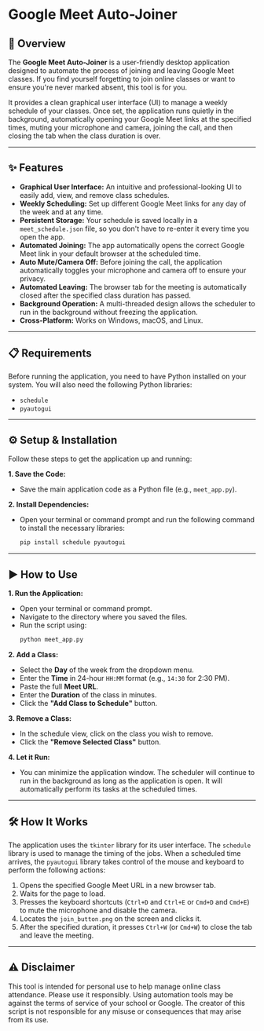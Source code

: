 # Google Meet Auto-Joiner

## 🚀 Overview

The **Google Meet Auto-Joiner** is a user-friendly desktop application designed to automate the process of joining and leaving Google Meet classes. If you find yourself forgetting to join online classes or want to ensure you're never marked absent, this tool is for you.

It provides a clean graphical user interface (UI) to manage a weekly schedule of your classes. Once set, the application runs quietly in the background, automatically opening your Google Meet links at the specified times, muting your microphone and camera, joining the call, and then closing the tab when the class duration is over.


---

## ✨ Features

- **Graphical User Interface:** An intuitive and professional-looking UI to easily add, view, and remove class schedules.
- **Weekly Scheduling:** Set up different Google Meet links for any day of the week and at any time.
- **Persistent Storage:** Your schedule is saved locally in a `meet_schedule.json` file, so you don't have to re-enter it every time you open the app.
- **Automated Joining:** The app automatically opens the correct Google Meet link in your default browser at the scheduled time.
- **Auto Mute/Camera Off:** Before joining the call, the application automatically toggles your microphone and camera off to ensure your privacy.
- **Automated Leaving:** The browser tab for the meeting is automatically closed after the specified class duration has passed.
- **Background Operation:** A multi-threaded design allows the scheduler to run in the background without freezing the application.
- **Cross-Platform:** Works on Windows, macOS, and Linux.

---

## 📋 Requirements

Before running the application, you need to have Python installed on your system. You will also need the following Python libraries:

- `schedule`
- `pyautogui`

---

## ⚙️ Setup & Installation

Follow these steps to get the application up and running:

**1. Save the Code:**
   - Save the main application code as a Python file (e.g., `meet_app.py`).

**2. Install Dependencies:**
   - Open your terminal or command prompt and run the following command to install the necessary libraries:
     ```bash
     pip install schedule pyautogui
     ```

---

## ▶️ How to Use

**1. Run the Application:**
   - Open your terminal or command prompt.
   - Navigate to the directory where you saved the files.
   - Run the script using:
     ```bash
     python meet_app.py
     ```

**2. Add a Class:**
   - Select the **Day** of the week from the dropdown menu.
   - Enter the **Time** in 24-hour `HH:MM` format (e.g., `14:30` for 2:30 PM).
   - Paste the full **Meet URL**.
   - Enter the **Duration** of the class in minutes.
   - Click the **"Add Class to Schedule"** button.

**3. Remove a Class:**
   - In the schedule view, click on the class you wish to remove.
   - Click the **"Remove Selected Class"** button.

**4. Let it Run:**
   - You can minimize the application window. The scheduler will continue to run in the background as long as the application is open. It will automatically perform its tasks at the scheduled times.

---

## 🛠️ How It Works

The application uses the `tkinter` library for its user interface. The `schedule` library is used to manage the timing of the jobs. When a scheduled time arrives, the `pyautogui` library takes control of the mouse and keyboard to perform the following actions:

1.  Opens the specified Google Meet URL in a new browser tab.
2.  Waits for the page to load.
3.  Presses the keyboard shortcuts (`Ctrl+D` and `Ctrl+E` or `Cmd+D` and `Cmd+E`) to mute the microphone and disable the camera.
4.  Locates the `join_button.png` on the screen and clicks it.
5.  After the specified duration, it presses `Ctrl+W` (or `Cmd+W`) to close the tab and leave the meeting.

---

## ⚠️ Disclaimer

This tool is intended for personal use to help manage online class attendance. Please use it responsibly. Using automation tools may be against the terms of service of your school or Google. The creator of this script is not responsible for any misuse or consequences that may arise from its use.
